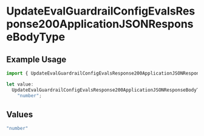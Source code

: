 # UpdateEvalGuardrailConfigEvalsResponse200ApplicationJSONResponseBodyType

## Example Usage

```typescript
import { UpdateEvalGuardrailConfigEvalsResponse200ApplicationJSONResponseBodyType } from "@orq-ai/node/models/operations";

let value:
  UpdateEvalGuardrailConfigEvalsResponse200ApplicationJSONResponseBodyType =
    "number";
```

## Values

```typescript
"number"
```